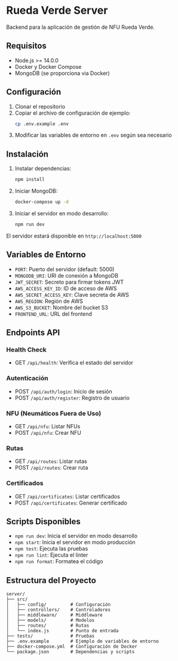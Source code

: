 # Rueda Verde Server

Backend para la aplicación de gestión de NFU Rueda Verde.

## Requisitos

- Node.js >= 14.0.0
- Docker y Docker Compose
- MongoDB (se proporciona via Docker)

## Configuración

1. Clonar el repositorio
2. Copiar el archivo de configuración de ejemplo:
   ```bash
   cp .env.example .env
   ```
3. Modificar las variables de entorno en `.env` según sea necesario

## Instalación

1. Instalar dependencias:
   ```bash
   npm install
   ```

2. Iniciar MongoDB:
   ```bash
   docker-compose up -d
   ```

3. Iniciar el servidor en modo desarrollo:
   ```bash
   npm run dev
   ```

El servidor estará disponible en `http://localhost:5000`

## Variables de Entorno

- `PORT`: Puerto del servidor (default: 5000)
- `MONGODB_URI`: URI de conexión a MongoDB
- `JWT_SECRET`: Secreto para firmar tokens JWT
- `AWS_ACCESS_KEY_ID`: ID de acceso de AWS
- `AWS_SECRET_ACCESS_KEY`: Clave secreta de AWS
- `AWS_REGION`: Región de AWS
- `AWS_S3_BUCKET`: Nombre del bucket S3
- `FRONTEND_URL`: URL del frontend

## Endpoints API

### Health Check
- GET `/api/health`: Verifica el estado del servidor

### Autenticación
- POST `/api/auth/login`: Inicio de sesión
- POST `/api/auth/register`: Registro de usuario

### NFU (Neumáticos Fuera de Uso)
- GET `/api/nfu`: Listar NFUs
- POST `/api/nfu`: Crear NFU

### Rutas
- GET `/api/routes`: Listar rutas
- POST `/api/routes`: Crear ruta

### Certificados
- GET `/api/certificates`: Listar certificados
- POST `/api/certificates`: Generar certificado

## Scripts Disponibles

- `npm run dev`: Inicia el servidor en modo desarrollo
- `npm start`: Inicia el servidor en modo producción
- `npm test`: Ejecuta las pruebas
- `npm run lint`: Ejecuta el linter
- `npm run format`: Formatea el código

## Estructura del Proyecto

```
server/
├── src/
│   ├── config/         # Configuración
│   ├── controllers/    # Controladores
│   ├── middleware/     # Middleware
│   ├── models/         # Modelos
│   ├── routes/         # Rutas
│   └── index.js        # Punto de entrada
├── tests/              # Pruebas
├── .env.example        # Ejemplo de variables de entorno
├── docker-compose.yml  # Configuración de Docker
└── package.json        # Dependencias y scripts
